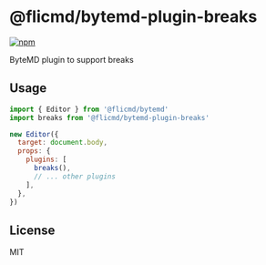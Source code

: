 # @flicmd/bytemd-plugin-breaks

[![npm](https://img.shields.io/npm/v/@flicmd/bytemd-plugin-breaks.svg)](https://npm.im/@flicmd/bytemd-plugin-breaks)

ByteMD plugin to support breaks

## Usage

```js
import { Editor } from '@flicmd/bytemd'
import breaks from '@flicmd/bytemd-plugin-breaks'

new Editor({
  target: document.body,
  props: {
    plugins: [
      breaks(),
      // ... other plugins
    ],
  },
})
```

## License

MIT
